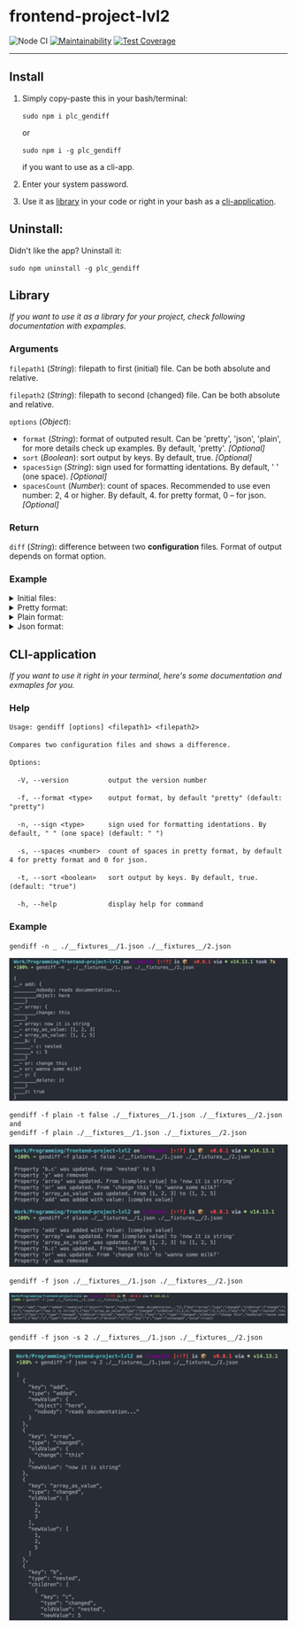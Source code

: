 # frontend-project-lvl2
![Node CI](https://github.com/peacelovecookies/frontend-project-lvl2/workflows/Node%20CI/badge.svg) [![Maintainability](https://api.codeclimate.com/v1/badges/4bb889005323f929a5be/maintainability)](https://codeclimate.com/github/peacelovecookies/frontend-project-lvl2/maintainability) [![Test Coverage](https://api.codeclimate.com/v1/badges/4bb889005323f929a5be/test_coverage)](https://codeclimate.com/github/peacelovecookies/frontend-project-lvl2/test_coverage)

---

## Install

1. Simply copy-paste this in your bash/terminal:

    `sudo npm i plc_gendiff`

      or

   `sudo npm i -g plc_gendiff`
    
    if you want to use as a cli-app.

2. Enter your system password.
3. Use it as [library](#library) in your code or right in your bash as a [cli-application](#cli-application).

## Uninstall:

Didn't like the app? Uninstall it:

`sudo npm uninstall -g plc_gendiff`

## Library

_If you want to use it as a library for your project, check following documentation with expamples._

### Arguments

`filepath1` (_String_): filepath to first (initial) file. Can be both absolute and relative.

`filepath2` (_String_): filepath to second (changed) file. Can be both absolute and relative.

`options` (_Object_):

- `format` (_String_): format of outputed result. Can be 'pretty', 'json', 'plain', for more details check up examples. By default, 'pretty'. _[Optional]_
- `sort` (_Boolean_): sort output by keys. By default, true. _[Optional]_
- `spacesSign` (_String_): sign used for formatting identations. By default, ' ' (one space). _[Optional]_
- `spacesCount` (_Number_): count of spaces. Recommended to use even number: 2, 4 or higher. By default, 4.  for pretty format, 0 – for json. _[Optional]_

### Return
    
`diff` (_String_): difference between two **configuration** files. Format of output depends on format option.

### Example

<details>
<summary>Initial files: </summary>
    
```json
// file1.json
{
  "z": true,
  "b": {
    "c": "nested"
  },
  "y": {
    "delete": "it"
  },
  "array": {
    "change": "this"
  },
  "or": "change this",
}

// file2.json
{
  "z": true,
  "b": {
    "c": 5
  },
  "array": "now it is string"
  "or": "wanna some milk?",
  "add": {
    "object": "here",
    "nobody": "reads documentation..."
  }
}
```

</details>

<details>
  <summary>Pretty format: </summary>

  ```javascript
  // app.js
  import gendiff from 'plc_gendiff';

  const prettyOptions = { format: 'pretty', spacesSign: '_' };
  const pretty = gendiff(path/to/file1, path/to/file2, prettyOptions);
  ```

  <details>
    <summary>console.log(pretty);</summary>

    ```
    {
    __+ add: {
    ________nobody: reads documentation...
    ________object: here
    ____}
    __- array: {
    ________change: this
    ____}
    __+ array: now it is string
    __- array_as_value: [1, 2, 3]
    __+ array_as_value: [1, 2, 5]
    ____b: {
    ______- c: nested
    ______+ c: 5
    ____}
    __- or: change this
    __+ or: wanna some milk?
    __- y: {
    ________delete: it
    ____}
    ____z: true
    }
    ```

  </details>

</details>

<details>
  <summary>Plain format: </summary>

  ```js
  // app.js
  import gendiff from 'plc_gendiff';

  const plainOptions = { format: 'plain', sort: 'false' };
  const plain = gendiff(path/to/file1, path/to/file2, plainOptions);
  ```

  <details>
    <summary>console.log(plain)</summary>
    
  ```
  Property 'b.c' was updated. From 'nested' to 5
  Property 'y' was removed
  Property 'array' was updated. From [complex value] to 'now it is string'
  Property 'or' was updated. From 'change this' to 'wanna some milk?'
  Property 'array_as_value' was updated. From [1, 2, 3] to [1, 2, 5]
  Property 'add' was added with value: [complex value]
  ```
  
  </details>
</details>

<details>
  <summary>Json format: </summary>

  ```js
  // app.js
  import gendiff from 'plc_gendiff';

  const jsonOptions = { format: 'json', sort: 2 };
  const json = gendiff(path/to/file1, path/to/file2, jsonOptions);
  ```

  <details>
    <summary>console.log(json)</summary>

  ```json
  [
    {
      "key": "add",
      "type": "added",
      "newValue": {
        "object": "here",
        "nobody": "reads documentation..."
      }
    },
    {
      "key": "array",
      "type": "changed",
      "oldValue": {
        "change": "this"
      },
      "newValue": "now it is string"
    },
    {
      "key": "array_as_value",
      "type": "changed",
      "oldValue": [
        1,
        2,
        3
      ],
      "newValue": [
        1,
        2,
        5
      ]
    },
    {
      "key": "b",
      "type": "nested",
      "children": [
        {
          "key": "c",
          "type": "changed",
          "oldValue": "nested",
          "newValue": 5
        }
      ]
    },
    {
      "key": "or",
      "type": "changed",
      "oldValue": "change this",
      "newValue": "wanna some milk?"
    },
    {
      "key": "y",
      "type": "deleted",
      "oldValue": {
        "delete": "it"
      }
    },
    {
      "key": "z",
      "type": "unchanged",
      "value": true
    }
  ]
  ```
  </details>
</details>

## CLI-application

_If you want to use it right in your terminal, here's some documentation and exmaples for you._

### Help

    Usage: gendiff [options] <filepath1> <filepath2>

    Compares two configuration files and shows a difference.

    Options:

      -V, --version          output the version number

      -f, --format <type>    output format, by default "pretty" (default: "pretty")
      
      -n, --sign <type>      sign used for formatting identations. By default, " " (one space) (default: " ")
      
      -s, --spaces <number>  count of spaces in pretty format, by default 4 for pretty format and 0 for json.
      
      -t, --sort <boolean>   sort output by keys. By default, true. (default: "true")
      
      -h, --help             display help for command

### Example
  
    gendiff -n _ ./__fixtures__/1.json ./__fixtures__/2.json
  
  ![make me pretty](./img/pretty.png?raw=true)

    gendiff -f plain -t false ./__fixtures__/1.json ./__fixtures__/2.json
    and
    gendiff -f plain ./__fixtures__/1.json ./__fixtures__/2.json

  ![make me plain](./img/plain.png?raw=true)
  
    gendiff -f json ./__fixtures__/1.json ./__fixtures__/2.json

  ![make me json](./img/json_default.png?raw=true)

    gendiff -f json -s 2 ./__fixtures__/1.json ./__fixtures__/2.json

  ![make me pretty json](./img/json_spaces.png?raw=true)
